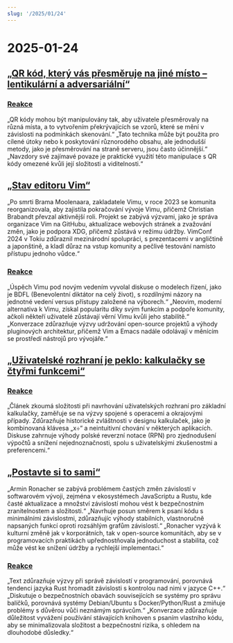 ```yaml
---
slug: '/2025/01/24'
---
```


# 2025-01-24

## [„QR kód, který vás přesměruje na jiné místo – lentikulární a adversariální“](https://mstdn.social/@isziaui/113874436953157913)

### [Reakce](https://news.ycombinator.com/item?id=42809268)

„QR kódy mohou být manipulovány tak, aby uživatele přesměrovaly na různá místa, a to vytvořením překrývajících se vzorů, které se mění v závislosti na podmínkách skenování.“ „Tato technika může být použita pro cílené útoky nebo k poskytování různorodého obsahu, ale jednodušší metody, jako je přesměrování na straně serveru, jsou často účinnější.“ „Navzdory své zajímavé povaze je praktické využití této manipulace s QR kódy omezené kvůli její složitosti a viditelnosti.“

## [„Stav editoru Vim“](https://lwn.net/Articles/1002342/)

„Po smrti Brama Moolenaara, zakladatele Vimu, v roce 2023 se komunita reorganizovala, aby zajistila pokračování vývoje Vimu, přičemž Christian Brabandt převzal aktivnější roli. Projekt se zabývá výzvami, jako je správa organizace Vim na GitHubu, aktualizace webových stránek a zvažování změn, jako je podpora XDG, přičemž zůstává v režimu údržby. VimConf 2024 v Tokiu zdůraznil mezinárodní spolupráci, s prezentacemi v angličtině a japonštině, a kladl důraz na vstup komunity a pečlivé testování namísto přístupu jednoho vůdce.“

### [Reakce](https://news.ycombinator.com/item?id=42810176)

„Úspěch Vimu pod novým vedením vyvolal diskuse o modelech řízení, jako je BDFL (Benevolentní diktátor na celý život), s rozdílnými názory na jednotné vedení versus přístupy založené na výborech.“ „Neovim, moderní alternativa k Vimu, získal popularitu díky svým funkcím a podpoře komunity, ačkoli někteří uživatelé zůstávají věrní Vimu kvůli jeho stabilitě.“ „Konverzace zdůrazňuje výzvy udržování open-source projektů a výhody pluginových architektur, přičemž Vim a Emacs nadále odolávají v měnícím se prostředí nástrojů pro vývojáře.“

## [„Uživatelské rozhraní je peklo: kalkulačky se čtyřmi funkcemi“](https://lcamtuf.substack.com/p/ui-is-hell-four-function-calculators)

### [Reakce](https://news.ycombinator.com/item?id=42810300)

„Článek zkoumá složitosti při navrhování uživatelských rozhraní pro základní kalkulačky, zaměřuje se na výzvy spojené s operacemi a okrajovými případy. Zdůrazňuje historické zvláštnosti v designu kalkulaček, jako je kombinovaná klávesa „x÷“ a neintuitivní chování v některých aplikacích. Diskuse zahrnuje výhody polské reverzní notace (RPN) pro zjednodušení výpočtů a snížení nejednoznačnosti, spolu s uživatelskými zkušenostmi a preferencemi.“

## [„Postavte si to sami“](https://lucumr.pocoo.org/2025/1/24/build-it-yourself/)

„Armin Ronacher se zabývá problémem častých změn závislostí v softwarovém vývoji, zejména v ekosystémech JavaScriptu a Rustu, kde časté aktualizace a množství závislostí mohou vést k bezpečnostním zranitelnostem a složitosti.“ „Navrhuje posun směrem k psaní kódu s minimálními závislostmi, zdůrazňujíc výhody stabilních, vlastnoručně napsaných funkcí oproti rozsáhlým grafům závislostí.“ „Ronacher vyzývá k kulturní změně jak v korporátních, tak v open-source komunitách, aby se v programovacích praktikách upřednostňovala jednoduchost a stabilita, což může vést ke snížení údržby a rychlejší implementaci.“

### [Reakce](https://news.ycombinator.com/item?id=42812641)

„Text zdůrazňuje výzvy při správě závislostí v programování, porovnává tendenci jazyka Rust hromadit závislosti s kontrolou nad nimi v jazyce C++.“ „Diskutuje o bezpečnostních obavách souvisejících se systémy pro správu balíčků, porovnává systémy Debian/Ubuntu s Docker/Python/Rust a zmiňuje problémy s důvěrou vůči neznámým správcům.“ „Konverzace zdůrazňuje důležitost vyvážení používání stávajících knihoven s psaním vlastního kódu, aby se minimalizovala složitost a bezpečnostní rizika, s ohledem na dlouhodobé důsledky.“

<head>
  <meta property="og:title" content="„QR kód, který vás přesměruje na jiné místo – lentikulární a adversariální“" />
  <meta property="og:type" content="website" />
  <meta property="og:image" content="https://og.cho.sh/api/og/?title=%E2%80%9EQR%20k%C3%B3d%2C%20kter%C3%BD%20v%C3%A1s%20p%C5%99esm%C4%9Bruje%20na%20jin%C3%A9%20m%C3%ADsto%20%E2%80%93%20lentikul%C3%A1rn%C3%AD%20a%20adversari%C3%A1ln%C3%AD%E2%80%9C&subheading=p%C3%A1tek%2024.%20ledna%202025%3A%20Hacker%20News%20Shrnut%C3%AD" />
</head>
